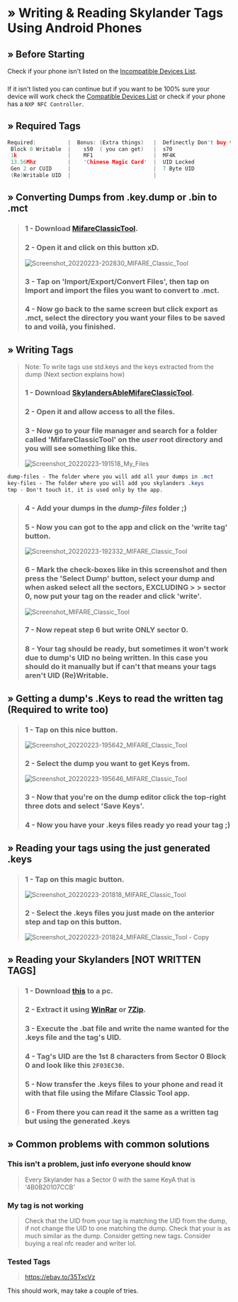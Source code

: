 # » Writing & Reading Skylander Tags Using Android Phones
## » Before Starting
Check if your phone isn't listed on the [Incompatible Devices List](https://github.com/ikarus23/MifareClassicTool/blob/master/INCOMPATIBLE_DEVICES.md).
###
If it isn't listed you can continue but if you want to be 100% sure your device will work check the [Compatible Devices List](https://github.com/ikarus23/MifareClassicTool/blob/master/COMPATIBLE_DEVICES.md) or check if your phone has a ``NXP NFC Controller``.
## » Required Tags
 ```c
Required:          |  Bonus: (Extra things)   |  Definectly Don't buy this:
  Block 0 Writable  |    s50  ( you can get)   |  s70
  1k                |    MF1                   |  MF4K
  13.56Mhz          |    'Chinese Magic Card'  |  UID Locked
  Gen 2 or CUID     |                          |  7 Byte UID
  (Re)Writable UID  |                          |
 ```

## » Converting Dumps from .key.dump or .bin to .mct
> ### 1 - Download [MifareClassicTool](https://github.com/ikarus23/MifareClassicTool).
> ### 2 - Open it and click on this button xD.
> ![Screenshot_20220223-202830_MIFARE_Classic_Tool](https://user-images.githubusercontent.com/77107077/155384247-f4a76544-61fd-400e-a912-397ef71c62bb.jpg)
> ### 3 - Tap on 'Import/Export/Convert Files', then tap on Import and import the files you want to convert to .mct.
> ### 4 - Now go back to the same screen but click export as .mct, select the directory you want your files to be saved to and voilà, you finished.

## » Writing Tags
>  Note: To write tags use std.keys and the keys extracted from the dump (Next section explains how)
> ###  1 - Download [SkylandersAbleMifareClassicTool](https://mega.nz/file/D4sGjZSD#9wQRFeP3bXuL5pt722MFy-EbiZzH5sTjvVZmScSR4mw).
> ###  2 - Open it and allow access to all the files.
> ###  3 - Now go to your file manager and search for a folder called 'MifareClassicTool' on the _user_ root directory and you will see something like this.
> ![Screenshot_20220223-191518_My_Files](https://user-images.githubusercontent.com/77107077/155371570-02b4d6bd-cca2-41c5-b022-816e7cf0f86c.jpg)
```css
dump-files - The folder where you will add all your dumps in .mct
key-files - The folder where you will add you skylanders .keys
tmp - Don't touch it, it is used only by the app.
```
> ### 4 - Add your dumps in the _dump-files_ folder ;)
> ### 5 - Now you can got to the app and click on the 'write tag' button.
> ![Screenshot_20220223-192332_MIFARE_Classic_Tool](https://user-images.githubusercontent.com/77107077/155373612-a4252b58-a0ce-4cef-832a-6deef056bc5e.jpg)
> ### 6 - Mark the check-boxes like in this screenshot and then press the 'Select Dump' button, select your dump and when asked select all the sectors, EXCLUDING > > sector 0, now put your tag on the reader and click 'write'.
> ![Screenshot_MIFARE_Classic_Tool](https://user-images.githubusercontent.com/77107077/155374053-62645082-ca42-4799-b4e5-c6ad3304aa1f.jpg)
> ### 7 - Now repeat step 6 but write ONLY sector 0.
> ### 8 - Your tag should be ready, but sometimes it won't work due to dump's UID no being written. In this case you should do it manually but if can't that means your tags aren't UID (Re)Writable.

## » Getting a dump's .Keys to read the written tag (Required to write too)
> ### 1 - Tap on this nice button.
> ![Screenshot_20220223-195642_MIFARE_Classic_Tool](https://user-images.githubusercontent.com/77107077/155380473-f05846c5-7600-4ab9-9197-7babdd99d331.jpg)
> ### 2 - Select the dump you want to get Keys from.
> ![Screenshot_20220223-195646_MIFARE_Classic_Tool](https://user-images.githubusercontent.com/77107077/155380624-38abd49d-dd72-4689-8cb5-441dab088eaf.jpg)
> ### 3 - Now that you're on the dump editor click the top-right three dots and select 'Save Keys'.
> ### 4 - Now you have your .keys files ready yo read your tag ;)

## » Reading your tags using the just generated .keys
>### 1 - Tap on this magic button.
>![Screenshot_20220223-201818_MIFARE_Classic_Tool](https://user-images.githubusercontent.com/77107077/155382389-6f747f14-fc49-4ad7-ac41-5ab589c49054.jpg)
>### 2 - Select the .keys files you just made on the anterior step and tap on this button.
>![Screenshot_20220223-201824_MIFARE_Classic_Tool - Copy](https://user-images.githubusercontent.com/77107077/155382780-4a368d6a-2f5f-49b3-8b74-542bd1d436a1.jpg)

## » Reading your Skylanders [NOT WRITTEN TAGS]
>### 1 - Download [this](https://github.com/ZillionMuffin/SkyKeyAGen/) to a pc.
>### 2 - Extract it using [WinRar](https://winrar.com/) or [7Zip](http://7zip.org/).
>### 3 - Execute the .bat file and write the name wanted for the .keys file and the tag's UID.
>### 4 - Tag's UID are the 1st 8 characters from Sector 0 Block 0 and look like this `2F03EC30`.
>### 5 - Now transfer the .keys files to your phone and read it with that file using the Mifare Classic Tool app.
>### 6 - From there you can read it the same as a written tag but using the generated .keys

## » Common problems with common solutions
### This isn't a problem, just info everyone should know
> Every Skylander has a Sector 0 with the same KeyA that is '4B0B20107CCB'

### My tag is not working
> Check that the UID from your tag is matching the UID from the dump, if not change the UID to one matching the dump.
> Check that your is as much similar as the dump.
> Consider getting new tags.
> Consider buying a real nfc reader and writer lol.

### Tested Tags
> https://ebay.to/35TxcVz

This should work, may take a couple of tries.
